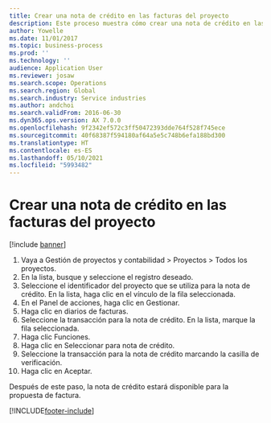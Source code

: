 ```yaml
---
title: Crear una nota de crédito en las facturas del proyecto
description: Este proceso muestra cómo crear una nota de crédito en las facturas del proyecto que se han registrado.
author: Yowelle
ms.date: 11/01/2017
ms.topic: business-process
ms.prod: ''
ms.technology: ''
audience: Application User
ms.reviewer: josaw
ms.search.scope: Operations
ms.search.region: Global
ms.search.industry: Service industries
ms.author: andchoi
ms.search.validFrom: 2016-06-30
ms.dyn365.ops.version: AX 7.0.0
ms.openlocfilehash: 9f2342ef572c3ff50472393dde764f528f745ece
ms.sourcegitcommit: 40f68387f594180af64a5e5c748b6efa188bd300
ms.translationtype: HT
ms.contentlocale: es-ES
ms.lasthandoff: 05/10/2021
ms.locfileid: "5993482"
---
```

# <a name="create-a-credit-note-on-project-invoices"></a>Crear una nota de crédito en las facturas del proyecto

[!include [banner](../../includes/banner.md)]

1. Vaya a Gestión de proyectos y contabilidad > Proyectos > Todos los proyectos. 
2. En la lista, busque y seleccione el registro deseado. 
3. Seleccione el identificador del proyecto que se utiliza para la nota de crédito. En la lista, haga clic en el vínculo de la fila seleccionada. 
4. En el Panel de acciones, haga clic en Gestionar. 
5. Haga clic en diarios de facturas. 
6. Seleccione la transacción para la nota de crédito. En la lista, marque la fila seleccionada. 
7. Haga clic Funciones. 
8. Haga clic en Seleccionar para nota de crédito. 
9. Seleccione la transacción para la nota de crédito marcando la casilla de verificación.
10. Haga clic en Aceptar. 

Después de este paso, la nota de crédito estará disponible para la propuesta de factura.


[!INCLUDE[footer-include](../../includes/footer-banner.md)]